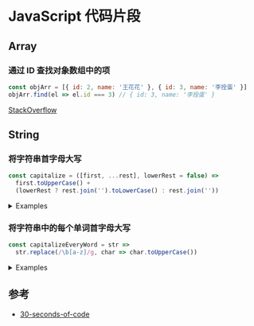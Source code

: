 # JavaScript 代码片段

<!-- markdownlint-disable -->

## Array

### 通过 ID 查找对象数组中的项

```js
const objArr = [{ id: 2, name: '王花花' }, { id: 3, name: '李拴蛋' }]
objArr.find(el => el.id === 3) // { id: 3, name: '李拴蛋' }
```

[StackOverflow](https://stackoverflow.com/questions/7364150/find-object-by-id-in-an-array-of-javascript-objects)

## String

### 将字符串首字母大写

```js
const capitalize = ([first, ...rest], lowerRest = false) =>
  first.toUpperCase() +
  (lowerRest ? rest.join('').toLowerCase() : rest.join(''))
```

<details>
  <summary>Examples</summary>

```js
capitalize('fooBar') // 'FooBar'
capitalize('fooBar', true) // 'Foobar'
```

</details>

### 将字符串中的每个单词首字母大写

```js
const capitalizeEveryWord = str =>
  str.replace(/\b[a-z]/g, char => char.toUpperCase())
```

<details>
  <summary>Examples</summary>

```js
capitalizeEveryWord('hello world!') // 'Hello World!'
```

</details>

## 参考

- [30-seconds-of-code](https://github.com/30-seconds/30-seconds-of-code)
